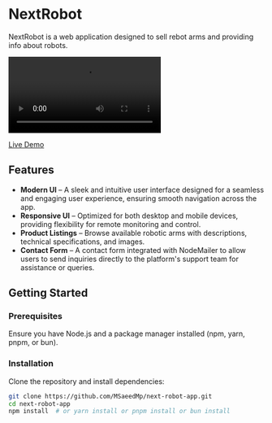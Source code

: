 # NextRobot

NextRobot is a web application designed to sell rebot arms and providing info about robots.

![NextCabin Screenshot](public/next-robot.mp4)

[Live Demo](https://next-robot-app.vercel.app/)

## Features

- **Modern UI** – A sleek and intuitive user interface designed for a seamless and engaging user experience, ensuring smooth navigation across the app.
- **Responsive UI** – Optimized for both desktop and mobile devices, providing flexibility for remote monitoring and control.
- **Product Listings** – Browse available robotic arms with descriptions, technical specifications, and images.
- **Contact Form** – A contact form integrated with NodeMailer to allow users to send inquiries directly to the platform's support team for assistance or queries.


## Getting Started

### Prerequisites

Ensure you have Node.js and a package manager installed (npm, yarn, pnpm, or bun).

### Installation

Clone the repository and install dependencies:

```bash
git clone https://github.com/MSaeedMp/next-robot-app.git
cd next-robot-app
npm install  # or yarn install or pnpm install or bun install
```

